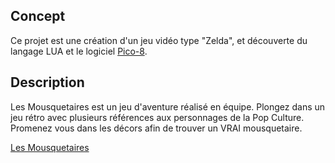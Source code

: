 
## Concept

Ce projet est une création d'un jeu vidéo type "Zelda", et découverte du langage LUA et le logiciel [Pico-8](https://www.lexaloffle.com/pico-8.php).

## Description 

Les Mousquetaires est un jeu d'aventure réalisé en équipe. 
Plongez dans un jeu rétro avec plusieurs références aux personnages de la Pop Culture. 
Promenez vous dans les décors afin de trouver un VRAI mousquetaire.

[Les Mousquetaires](https://github.com/accardigianni/projet-collectif---pico8-les-mousquetaires/files/12524940/Trombi_Nantes_rvb_26.pdf)


